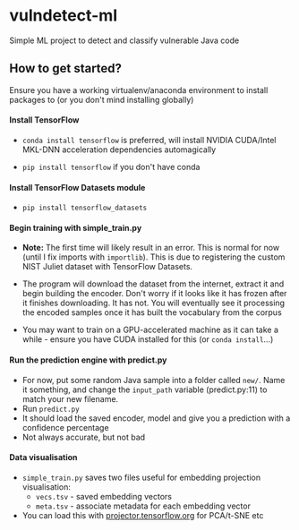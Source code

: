 # vulndetect-ml
Simple ML project to detect and classify vulnerable Java code

## How to get started?
Ensure you have a working virtualenv/anaconda environment to install packages to (or you don't mind installing globally)

#### Install TensorFlow
* `conda install tensorflow` is preferred, will install NVIDIA CUDA/Intel MKL-DNN acceleration dependencies automagically

* `pip install tensorflow` if you don't have conda

#### Install TensorFlow Datasets module
* `pip install tensorflow_datasets`
  
#### Begin training with simple_train.py
* **Note:** The first time will likely result in an error. This is normal for now (until I fix imports with `importlib`). This is due to registering the custom NIST Juliet dataset with TensorFlow Datasets.

* The program will download the dataset from the internet, extract it and begin building the encoder. Don't worry if it looks like it has frozen after it finishes downloading. It has not. You will eventually see it processing the encoded samples once it has built the vocabulary from the corpus

* You may want to train on a GPU-accelerated machine as it can take a while - ensure you have CUDA installed for this (or `conda install`...)
  
#### Run the prediction engine with predict.py
* For now, put some random Java sample into a folder called `new/`. Name it something, and change the `input_path` variable (predict.py:11) to match your new filename.
* Run `predict.py`
* It should load the saved encoder, model and give you a prediction with a confidence percentage
* Not always accurate, but not bad

#### Data visualisation
* `simple_train.py` saves two files useful for embedding projection visualisation:
  * `vecs.tsv` - saved embedding vectors
  * `meta.tsv` - associate metadata for each embedding vector
* You can load this with [projector.tensorflow.org](http://projector.tensorflow.org) for PCA/t-SNE etc

